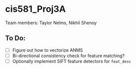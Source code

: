# cis581_Proj3A

Team members: Taylor Nelms, Nikhil Shenoy

## To Do:
- [ ] Figure out how to vectorize ANMS
- [ ] Bi-directional consistency check for feature matching?
- [ ] Optionally implement SIFT feature detectors for ``feat_desc``

